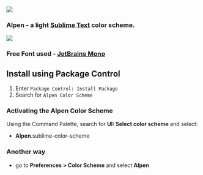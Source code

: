 <img src="img/main.jpg" >

### Alpen - a light [Sublime Text](https://www.sublimetext.com) color scheme.

<img src="img/code.png" >

### Free Font used - [JetBrains Mono](https://www.jetbrains.com/lp/mono/)

## Install using Package Control

1. Enter `Package Control: Install Package`
2. Search for `Alpen Color Scheme`

### Activating the Alpen Color Scheme

Using the Command Palette, search for **UI: Select color scheme** and select:

- **Alpen**.sublime-color-scheme

### Another way

- go to **Preferences > Color Scheme** and select **Alpen**